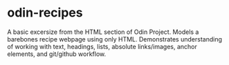 # odin-recipes
A basic excersize from the HTML section of Odin Project. Models a barebones recipe webpage using only HTML. Demonstrates understanding of working with text, headings, lists, absolute links/images, anchor elements, and git/github workflow.
